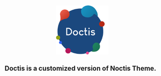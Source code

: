 <p align="center">
   <img width="170" src="https://github.com/doc-code-hub/noctis/blob/master/images/logo.png?raw=true" />
</p>

<!-- <p align="center">
   <img width="400" src="https://github.com/liviuschera/noctis/raw/master/images/noctisLogo.png" />
</p> -->

## Doctis is a customized version of **Noctis** Theme.
